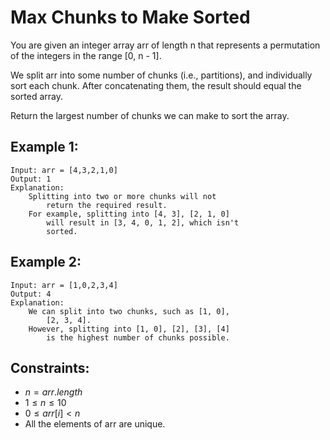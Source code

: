 # Max Chunks to Make Sorted

You are given an integer array arr of length n that represents a permutation  
of the integers in the range [0, n - 1].

We split arr into some number of chunks (i.e., partitions), and individually  
sort each chunk. After concatenating them, the result should equal the  
sorted array.

Return the largest number of chunks we can make to sort the array.

 

## Example 1:

    Input: arr = [4,3,2,1,0]
    Output: 1
    Explanation:
        Splitting into two or more chunks will not 
            return the required result.
        For example, splitting into [4, 3], [2, 1, 0] 
            will result in [3, 4, 0, 1, 2], which isn't  
            sorted.

## Example 2:

    Input: arr = [1,0,2,3,4]
    Output: 4
    Explanation:
        We can split into two chunks, such as [1, 0], 
            [2, 3, 4].
        However, splitting into [1, 0], [2], [3], [4] 
            is the highest number of chunks possible.

 

## Constraints:

* $n = arr.length$
* $1 \le n \le 10$
* $0 \le arr[i] < n$
* All the elements of arr are unique.

